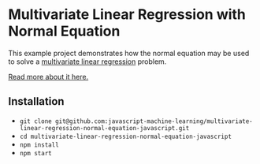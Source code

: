 # Multivariate Linear Regression with Normal Equation

This example project demonstrates how the normal equation may be used to solve a [multivariate linear regression](http://en.wikipedia.org/wiki/Linear_regression) problem.

[Read more about it here.](https://www.robinwieruch.de/multivariate-linear-regression-normal-equation-javascript/)

## Installation

* `git clone git@github.com:javascript-machine-learning/multivariate-linear-regression-normal-equation-javascript.git`
* `cd multivariate-linear-regression-normal-equation-javascript`
* `npm install`
* `npm start`
